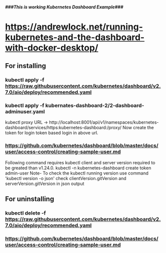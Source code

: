 ##### ###This is working Kubernetes Dashboard Example###

# https://andrewlock.net/running-kubernetes-and-the-dashboard-with-docker-desktop/

## For installing

### kubectl apply -f https://raw.githubusercontent.com/kubernetes/dashboard/v2.7.0/aio/deploy/recommended.yaml

### kubectl apply -f kubernates-dashboard-2/2-dashboard-adminuser.yaml

kubectl proxy
URL -> http://localhost:8001/api/v1/namespaces/kubernetes-dashboard/services/https:kubernetes-dashboard:/proxy/
Now create the token for login token based login in above url.

### https://github.com/kubernetes/dashboard/blob/master/docs/user/access-control/creating-sample-user.md

Following command requires kubectl client and server version required to be greated than v1.24.0. 
kubectl -n kubernetes-dashboard create token admin-user
    Note- To check the kubectl running version use command 'kubectl version -o json'
    check clientVersion.gitVersion and serverVersion.gitVersion in json output


## For uninstalling

### kubectl delete -f https://raw.githubusercontent.com/kubernetes/dashboard/v2.7.0/aio/deploy/recommended.yaml

### https://github.com/kubernetes/dashboard/blob/master/docs/user/access-control/creating-sample-user.md